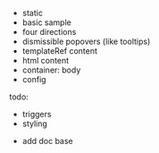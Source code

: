 - static
- basic sample
- four directions
- dismissible popovers (like tooltips)
- templateRef content
- html content
- container: body
- config

todo:
- triggers
- styling

+ add doc base
